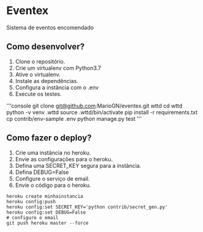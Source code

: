 # Eventex

Sistema de eventos encomendado

## Como desenvolver?

1. Clone o repositório.
2. Crie um virtualenv com Python3.7
3. Ative o virtualenv.
4. Instale as dependências.
5. Configura a instância com o .env
6. Execute os testes.

'''console
git clone git@github.com:MarioGN/eventex.git wttd
cd wttd
python -v venv .wttd
source .wttd/bin/activate
pip install -r requirements.txt
cp contrib/env-sample .env
python manage.py test
'''


## Como fazer o deploy?

1. Crie uma instância no heroku.
2. Envie as configurações para o heroku.
3. Defina uma SECRET_KEY segura para a instância.
4. Defina DEBUG=False
5. Configure o serviço de email.
6. Envie o código para o heroku.

```console
heroku create minhainstancia
heroku config:push
heroku config:set SECRET_KEY='python contrib/secret_gen.py'
heroku config:set DEBUG=False
# configuro o email
git push heroku master --force
```